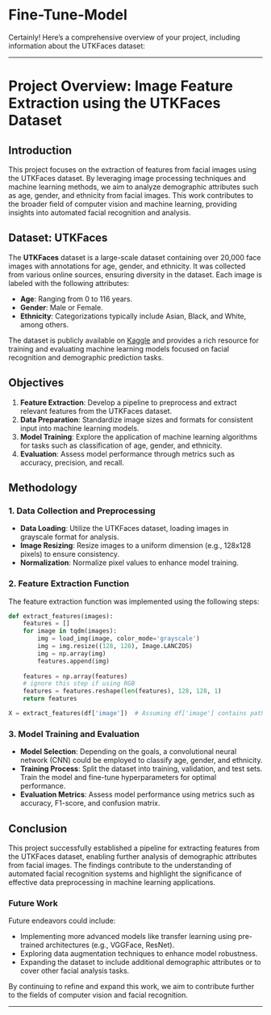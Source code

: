 # Fine-Tune-Model

Certainly! Here’s a comprehensive overview of your project, including information about the UTKFaces dataset:

---

# Project Overview: Image Feature Extraction using the UTKFaces Dataset

## Introduction

This project focuses on the extraction of features from facial images using the UTKFaces dataset. By leveraging image processing techniques and machine learning methods, we aim to analyze demographic attributes such as age, gender, and ethnicity from facial images. This work contributes to the broader field of computer vision and machine learning, providing insights into automated facial recognition and analysis.

## Dataset: UTKFaces

The **UTKFaces** dataset is a large-scale dataset containing over 20,000 face images with annotations for age, gender, and ethnicity. It was collected from various online sources, ensuring diversity in the dataset. Each image is labeled with the following attributes:

- **Age**: Ranging from 0 to 116 years.
- **Gender**: Male or Female.
- **Ethnicity**: Categorizations typically include Asian, Black, and White, among others.

The dataset is publicly available on [Kaggle]((https://www.kaggle.com/datasets/jangedoo/utkface-new)) and provides a rich resource for training and evaluating machine learning models focused on facial recognition and demographic prediction tasks.

## Objectives

1. **Feature Extraction**: Develop a pipeline to preprocess and extract relevant features from the UTKFaces dataset.
2. **Data Preparation**: Standardize image sizes and formats for consistent input into machine learning models.
3. **Model Training**: Explore the application of machine learning algorithms for tasks such as classification of age, gender, and ethnicity.
4. **Evaluation**: Assess model performance through metrics such as accuracy, precision, and recall.

## Methodology

### 1. Data Collection and Preprocessing

- **Data Loading**: Utilize the UTKFaces dataset, loading images in grayscale format for analysis.
- **Image Resizing**: Resize images to a uniform dimension (e.g., 128x128 pixels) to ensure consistency.
- **Normalization**: Normalize pixel values to enhance model training.

### 2. Feature Extraction Function

The feature extraction function was implemented using the following steps:

```python
def extract_features(images):
    features = []
    for image in tqdm(images):
        img = load_img(image, color_mode='grayscale')
        img = img.resize((128, 128), Image.LANCZOS)
        img = np.array(img)
        features.append(img)
        
    features = np.array(features)
    # ignore this step if using RGB
    features = features.reshape(len(features), 128, 128, 1)
    return features

X = extract_features(df['image'])  # Assuming df['image'] contains paths to the images
```

### 3. Model Training and Evaluation

- **Model Selection**: Depending on the goals, a convolutional neural network (CNN) could be employed to classify age, gender, and ethnicity.
- **Training Process**: Split the dataset into training, validation, and test sets. Train the model and fine-tune hyperparameters for optimal performance.
- **Evaluation Metrics**: Assess model performance using metrics such as accuracy, F1-score, and confusion matrix.

## Conclusion

This project successfully established a pipeline for extracting features from the UTKFaces dataset, enabling further analysis of demographic attributes from facial images. The findings contribute to the understanding of automated facial recognition systems and highlight the significance of effective data preprocessing in machine learning applications.

### Future Work

Future endeavors could include:
- Implementing more advanced models like transfer learning using pre-trained architectures (e.g., VGGFace, ResNet).
- Exploring data augmentation techniques to enhance model robustness.
- Expanding the dataset to include additional demographic attributes or to cover other facial analysis tasks.

By continuing to refine and expand this work, we aim to contribute further to the fields of computer vision and facial recognition.

--- 
